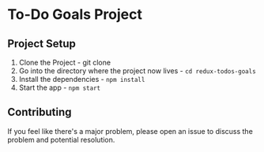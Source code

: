 # To-Do Goals Project


## Project Setup

1. Clone the Project - git clone
2. Go into the directory where the project now lives - `cd redux-todos-goals`
3. Install the dependencies - `npm install`
4. Start the app - `npm start`

## Contributing

If you feel like there's a major problem, please open an issue to discuss the problem and potential resolution.
